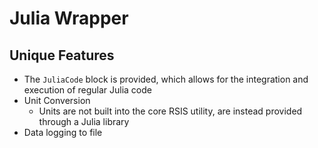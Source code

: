 # Julia Wrapper

## Unique Features
- The `JuliaCode` block is provided, which allows for the integration and execution of regular Julia code
- Unit Conversion
    - Units are not built into the core RSIS utility, are instead provided through a Julia library
- Data logging to file
